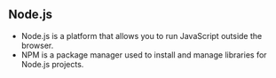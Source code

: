 ## Node.js
* Node.js is a platform that allows you to run JavaScript outside the browser.  
* NPM is a package manager used to install and manage libraries for Node.js projects.  

